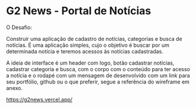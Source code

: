 # G2 News - Portal de Notícias
O Desafio:

Construir uma aplicação de cadastro de notícias, categorias e busca de notícias.
É uma aplicação simples, cujo o objetivo é buscar por um determinada notícia e teremos acessos às notícias cadastradas.

A ideia de interface é um header com logo, botão cadastrar notícias, cadastrar categoria e busca, com o corpo com o conteúdo para ter acesso a notícia e o rodapé com um mensagem de desenvolvido com um link para seu portfólio, github ou o que preferir, segue a referência do wireframe em anexo.

https://g2news.vercel.app/

